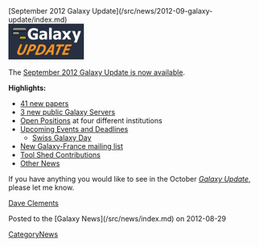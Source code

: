 <div class='newsItemHeader'>[September 2012 Galaxy Update](/src/news/2012-09-galaxy-update/index.md)</div>

<div class='right'><a href='/src/galaxy-updates/2012-09/index.md'><img src="/src/images/logos/GalaxyUpdate200.png" alt="September 2012 Galaxy Update" width=150 /></a></div>

The [September 2012 Galaxy Update is now available](/src/galaxy-updates/2012-09/index.md). 

**Highlights:**

* [41 new papers](/src/galaxy-updates/2012-09/index.md#new-papers)
* [3 new public Galaxy Servers](/src/galaxy-updates/2012-09/index.md#new-public-servers) 
* [Open Positions](/src/galaxy-updates/2012-09/index.md#whos-hiring) at four different institutions
* [Upcoming Events and Deadlines](/src/galaxy-updates/2012-09/index.md#upcoming-events-and-deadlines)
  * [Swiss Galaxy Day](/src/galaxy-updates/2012-09/index.md#swiss-galaxy-day)
* [New Galaxy-France mailing list](/src/galaxy-updates/2012-09/index.md#new-galaxy-france-mailing-list)
* [Tool Shed Contributions](/src/galaxy-updates/2012-09/index.md#toolshed-contributions)
* [Other News](/src/galaxy-updates/2012-09/index.md#other-news)

If you have anything you would like to see in the October *[Galaxy Update](/src/galaxy-updates/index.md)*, please let me know.

[Dave Clements](/src/dave-clements/index.md)

<div class='newsItemFooter'>Posted to the [Galaxy News](/src/news/index.md) on 2012-08-29 </div>

[CategoryNews](/src/category-news/index.md)
